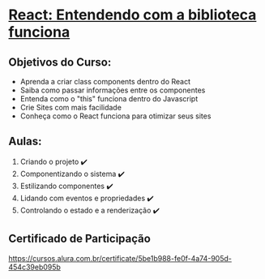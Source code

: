 # [React: Entendendo com a biblioteca funciona](https://cursos.alura.com.br/course/react-js)

## Objetivos do Curso:

* Aprenda a criar class components dentro do React
* Saiba como passar informações entre os componentes
* Entenda como o "this" funciona dentro do Javascript
* Crie Sites com mais facilidade
* Conheça como o React funciona para otimizar seus sites

## Aulas:

1. Criando o projeto :heavy_check_mark:
2. Componentizando o sistema :heavy_check_mark:
3. Estilizando componentes :heavy_check_mark:
4. Lidando com eventos e propriedades :heavy_check_mark:
5. Controlando o estado e a renderização :heavy_check_mark:

## Certificado de Participação
https://cursos.alura.com.br/certificate/5be1b988-fe0f-4a74-905d-454c39eb095b
